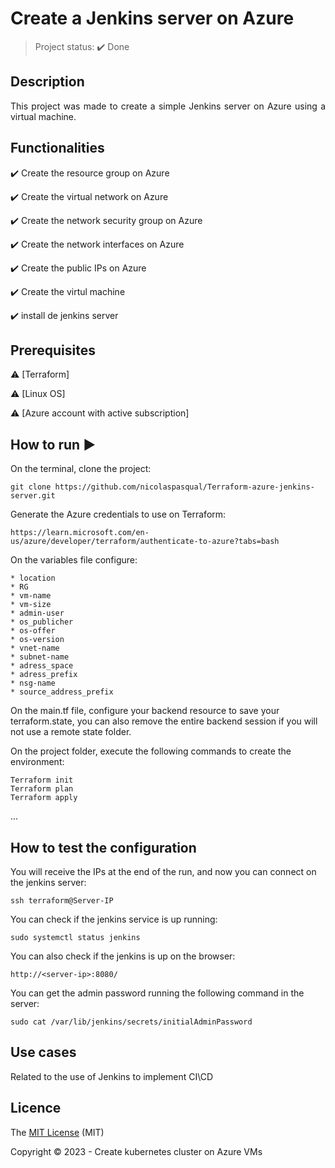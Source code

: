 <h1>Create a Jenkins server on Azure</h1> 

> Project status: :heavy_check_mark: Done

## Description 

<p align="justify">
  This project was made to create a simple Jenkins server on Azure using a virtual machine. 
</p>

## Functionalities

:heavy_check_mark: Create the resource group on Azure

:heavy_check_mark: Create the virtual network on Azure  

:heavy_check_mark: Create the network security group on Azure

:heavy_check_mark: Create the network interfaces on Azure

:heavy_check_mark: Create the public IPs on Azure

:heavy_check_mark: Create the virtul machine 

:heavy_check_mark: install de jenkins server

## Prerequisites

:warning: [Terraform]

:warning: [Linux OS]

:warning: [Azure account with active subscription]

## How to run :arrow_forward:

On the terminal, clone the project: 

```
git clone https://github.com/nicolaspasqual/Terraform-azure-jenkins-server.git
```

Generate the Azure credentials to use on Terraform:

```
https://learn.microsoft.com/en-us/azure/developer/terraform/authenticate-to-azure?tabs=bash

```

On the variables file configure:

```
* location
* RG
* vm-name
* vm-size
* admin-user
* os_publicher
* os-offer
* os-version
* vnet-name
* subnet-name
* adress_space
* adress_prefix
* nsg-name
* source_address_prefix

```

On the main.tf file, configure your backend resource to save your terraform.state, you can also remove the entire backend session if you will not use a remote state folder.


On the project folder, execute the following commands to create the environment:

```
Terraform init
Terraform plan
Terraform apply
```
... 

## How to test the configuration

You will receive the IPs at the end of the run, and now you can connect on the jenkins server:

``` 
ssh terraform@Server-IP
```

You can check if the jenkins service is up running:

```
sudo systemctl status jenkins

```

You can also check if the jenkins is up on the browser:

```
http://<server-ip>:8080/

```
You can get the admin password running the following command in the server:

```
sudo cat /var/lib/jenkins/secrets/initialAdminPassword
```

## Use cases

Related to the use of Jenkins to implement CI\CD

## Licence

The [MIT License]() (MIT)

Copyright :copyright: 2023 - Create kubernetes cluster on Azure VMs

